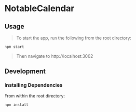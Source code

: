 # NotableCalendar

## Usage
> To start the app, run the following from the root directory:
```sh
npm start
```
> Then navigate to http://localhost:3002

## Development

### Installing Dependencies

From within the root directory:

```sh
npm install
```